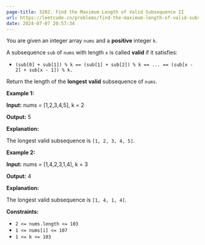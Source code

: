 ```yaml
---
page-title: 3202. Find the Maximum Length of Valid Subsequence II
url: https://leetcode.cn/problems/find-the-maximum-length-of-valid-subsequence-ii/description/
date: 2024-07-07 20:57:34
---
```


You are given an integer array `nums` and a **positive** integer `k`.

A subsequence `sub` of `nums` with length `x` is called **valid** if it satisfies:

- `(sub[0] + sub[1]) % k == (sub[1] + sub[2]) % k == ... == (sub[x - 2] + sub[x - 1]) % k.`

Return the length of the **longest** **valid** subsequence of `nums`.

**Example 1:**

**Input:** nums = \[1,2,3,4,5\], k = 2

**Output:** 5

**Explanation:**

The longest valid subsequence is `[1, 2, 3, 4, 5]`.

**Example 2:**

**Input:** nums = \[1,4,2,3,1,4\], k = 3

**Output:** 4

**Explanation:**

The longest valid subsequence is `[1, 4, 1, 4]`.

**Constraints:**

- `2 <= nums.length <= 103`
- `1 <= nums[i] <= 107`
- `1 <= k <= 103`